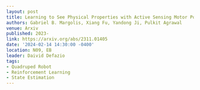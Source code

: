 ```yaml
---
layout: post
title: Learning to See Physical Properties with Active Sensing Motor Policies
authors: Gabriel B. Margolis, Xiang Fu, Yandong Ji, Pulkit Agrawal
venue: Arxiv
published: 2023-
link: https://arxiv.org/abs/2311.01405
date: '2024-02-14 14:30:00 -0400'
location: N09, EB
leader: Daivid Defazio
tags:
- Quadruped Robot
- Reinforcement Learning
- State Estimation
---
```

